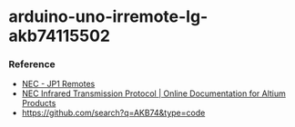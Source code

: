 arduino-uno-irremote-lg-akb74115502
====================================
### Reference
- [NEC - JP1 Remotes](http://www.hifi-remote.com/wiki/index.php/NEC)
- [NEC Infrared Transmission Protocol | Online Documentation for Altium Products](https://techdocs.altium.com/display/FPGA/NEC+Infrared+Transmission+Protocol)
- https://github.com/search?q=AKB74&type=code
